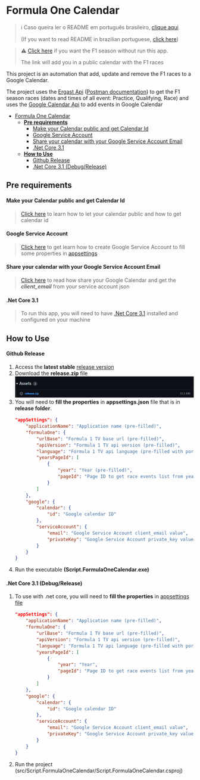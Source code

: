 # Formula One Calendar

> ℹ️ Caso queira ler o README em português brasileiro, [clique aqui](docs/README.pt.md)<p>
> (If you want to read README in brazilian portuguese, [click here](docs/README.pt.md))

> ⚠️ [Click here](https://calendar.google.com/calendar/u/0?cid=ZjdycmM5b2V1bmVhbWhpN2dnMzlic29kczBAZ3JvdXAuY2FsZW5kYXIuZ29vZ2xlLmNvbQ) if you want the F1 season without run this app. 
> <p>The link will add you in a public calendar with the F1 races</p>

This project is an automation that add, update and remove the F1 races to a Google Calendar.<p>
The project uses the [Ergast Api](http://ergast.com/mrd/) ([Postman documentation](https://documenter.getpostman.com/view/11586746/SztEa7bL)) to get the F1 season races (dates and times of all event: Practice, Qualifying, Race) and uses the [Google Calendar Api](https://developers.google.com/calendar/api) to add events in Google Calendar

- [Formula One Calendar](#formula-one-calendar)
  - [**Pre requirements**](#pre-requirements)
      - [Make your Calendar public and get Calendar Id](#make-your-calendar-public-and-get-calendar-id)
      - [Google Service Account](#google-service-account)
      - [Share your calendar with your Google Service Account Email](#share-your-calendar-with-your-google-service-account-email)
      - [.Net Core 3.1](#net-core-31)
  - [**How to Use**](#how-to-use)
      - [Github Release](#github-release)
      - [.Net Core 3.1 (Debug/Release)](#net-core-31-debugrelease)

## **Pre requirements**
#### Make your Calendar public and get Calendar Id
> [Click here](https://yabdab.zendesk.com/hc/en-us/articles/205945926-Find-Google-Calendar-ID) to learn how to let your calendar public and how to get calendar id

#### Google Service Account
> [Click here](https://support.google.com/a/answer/7378726?hl=en) to get learn how to create Google Service Account to fill some properties in [appsettings](src/Script.FormulaOneCalendar/appsettings.json)

#### Share your calendar with your Google Service Account Email
> [Click here](https://support.google.com/a/users/answer/37082?hl=en) to read how share your Google Calendar and get the ***client_email*** from your service account json

#### .Net Core 3.1
> To run this app, you will need to have [.Net Core 3.1](https://dotnet.microsoft.com/en-us/download/dotnet/3.1) installed and configured on your machine

## **How to Use**
#### Github Release
1. Access the **latest stable** [release version](https://github.com/souzaMateus99/Script.FormulaOneCalendar/releases)
2. Download the **release.zip** file
    ![release-zip.png](docs/release-zip.png)
3. You will need to **fill the properties** in **appsettings.json** file that is in **release folder**.
    ```json
    "appSettings": {
        "applicationName": "Application name (pre-filled)",
        "formulaOne": {
            "urlBase": "Formula 1 TV base url (pre-filled)",
            "apiVersion": "Formula 1 TV api version (pre-filled)",
            "language": "Formula 1 TV api language (pre-filled with portuguese)",
            "yearsPageId": [
                {
                    "year": "Year (pre-filled)",
                    "pageId": "Page ID to get race events list from year (pre-filled)"
                }
            ]
        },
        "google": {
            "calendar": {
                "id": "Google calendar ID"
            },
            "serviceAccount": {
                "email": "Google Service Account client_email value",
                "privateKey": "Google Service Account private_key value"
            }
        }
    }
    ```
4. Run the executable **(Script.FormulaOneCalendar.exe)**

#### .Net Core 3.1 (Debug/Release)
1. To use with .net core, you will need to **fill the properties** in [appsettings file](src/Script.FormulaOneCalendar/appsettings.json)
    ```json
    "appSettings": {
        "applicationName": "Application name (pre-filled)",
        "formulaOne": {
            "urlBase": "Formula 1 TV base url (pre-filled)",
            "apiVersion": "Formula 1 TV api version (pre-filled)",
            "language": "Formula 1 TV api language (pre-filled with portuguese)",
            "yearsPageId": [
                {
                    "year": "Year",
                    "pageId": "Page ID to get race events list from year"
                }
            ]
        },
        "google": {
            "calendar": {
                "id": "Google calendar ID"
            },
            "serviceAccount": {
                "email": "Google Service Account client_email value",
                "privateKey": "Google Service Account private_key value"
            }
        }
    }
    ```
2. Run the project (src/Script.FormulaOneCalendar/Script.FormulaOneCalendar.csproj)